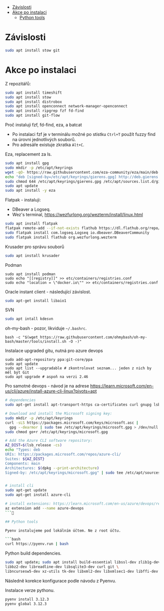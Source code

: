 - [Závislosti](#závislosti)
- [Akce po instalaci](#akce-po-instalaci)
  - [Python tools](#python-tools)


# Závislosti

```bash
sudo apt install stow git
```

# Akce po instalaci

Z repozitářů:

```bash
sudo apt install timeshift
sudo apt install stow
sudo apt install distrobox
sudo apt install openconnect network-manager-openconnect
sudo apt install ripgrep fzf fd-find
sudo apt install git-flow
```

Proč instaluji fzf, fd-find, eza, a batcat

- Po instalaci fzf je v terminálu možné po stistku `Ctrl+T` použít fuzzy find na úrovni jednotlivých souborů.
- Pro adresáře existuje zkratka `Alt+C`.


Eza, replacement za ls.

```bash
sudo apt install gpg
sudo mkdir -p /etc/apt/keyrings
wget -qO- https://raw.githubusercontent.com/eza-community/eza/main/deb.asc | sudo gpg --dearmor -o /etc/apt/keyrings/gierens.gpg
echo "deb [signed-by=/etc/apt/keyrings/gierens.gpg] http://deb.gierens.de stable main" | sudo tee /etc/apt/sources.list.d/gierens.list
sudo chmod 644 /etc/apt/keyrings/gierens.gpg /etc/apt/sources.list.d/gierens.list
sudo apt update
sudo apt install -y eza
```

Flatpak - instaluji:

- DBeaver a Logseq.
- Wez's terminal, https://wezfurlong.org/wezterm/install/linux.html

```bash
sudo apt install flatpak
flatpak remote-add --if-not-exists flathub https://dl.flathub.org/repo/flathub.flatpakrepo
sudo flatpak install com.logseq.Logseq io.dbeaver.DBeaverCommunity
sudo flatpak install flathub org.wezfurlong.wezterm
```

Krusader pro správu souborů

```bash
sudo apt install krusader
```

Podman

```
sudo apt install podman
sudo echo "[[registry]]" >> etc/containers/registries.conf
sudo echo "location = \"docker.io\"" >> etc/containers/registries.conf
```

Oracle instant client - následující závislost.

```bash
sudo apt-get install libaio1
```

SVN

```bash
sudo apt intall kdesvn
```

oh-my-bash - pozor, likviduje `~/.bashrc`.

```
bash -c "$(wget https://raw.githubusercontent.com/ohmybash/oh-my-bash/master/tools/install.sh -O -)"
```

Instalace upgraded gitu, nutná pro azure devops

```
sudo add-apt-repository ppa:git-core/ppa 
sudo apt update
sudo apt list --upgradable # zkontrolovat seznam... jeden z nich by měl být Git
sudo apt upgrade # aspoň na verzi 2.46
```
Pro samotné devops - návod je na adrese https://learn.microsoft.com/en-us/cli/azure/install-azure-cli-linux?pivots=apt

```bash
# dependencies
sudo apt-get install apt-transport-https ca-certificates curl gnupg lsb-release

# Download and install the Microsoft signing key:
sudo mkdir -p /etc/apt/keyrings
curl -sLS https://packages.microsoft.com/keys/microsoft.asc |
  gpg --dearmor | sudo tee /etc/apt/keyrings/microsoft.gpg > /dev/null
sudo chmod go+r /etc/apt/keyrings/microsoft.gpg

# Add the Azure CLI software repository: 
AZ_DIST=$(lsb_release -cs)
echo "Types: deb
URIs: https://packages.microsoft.com/repos/azure-cli/
Suites: ${AZ_DIST}
Components: main
Architectures: $(dpkg --print-architecture)
Signed-by: /etc/apt/keyrings/microsoft.gpg" | sudo tee /etc/apt/sources.list.d/azure-cli.sources


# install cli
sudo apt-get update
sudo apt-get install azure-cli

# install extensions: https://learn.microsoft.com/en-us/azure/devops/repos/git/share-your-code-in-git-cmdline?view=azure-devops
az extension add --name azure-devops
```

## Python tools

Pyenv instalujeme pod lokálním účtem. Ne z root účtu.

```bash
curl https://pyenv.run | bash
```

Python build dependencies.

```bash
sudo apt update; sudo apt install build-essential libssl-dev zlib1g-dev \
libbz2-dev libreadline-dev libsqlite3-dev curl git \
libncursesw5-dev xz-utils tk-dev libxml2-dev libxmlsec1-dev libffi-dev liblzma-dev
```

Následně korekce konfigurace podle návodu z Pyenvu.

Instalace verze pythonu.

```bash
pyenv install 3.12.3
pyenv global 3.12.3
```
